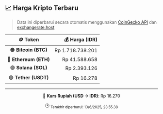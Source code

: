 

<!-- HARGA_KRIPTO -->
## 📈 Harga Kripto Terbaru

> Data ini diperbarui secara otomatis menggunakan [CoinGecko API](https://www.coingecko.com/) dan [exchangerate.host](https://exchangerate.host/)

<div align="center">

| 🪙 Token | 💰 Harga (IDR) |
|:------:|---------------:|
| 🟠 **Bitcoin (BTC)**   | Rp 1.718.738.201 |
| 🔵 **Ethereum (ETH)**  | Rp 41.588.658 |
| 🟣 **Solana (SOL)**    | Rp 2.393.126 |
| 🟢 **Tether (USDT)**   | Rp 16.278 |

---

💱 **Kurs Rupiah (USD → IDR)**: Rp 16.270

🕒 <sub>Terakhir diperbarui: 13/6/2025, 23.55.38</sub>

</div>
<!-- /HARGA_KRIPTO -->